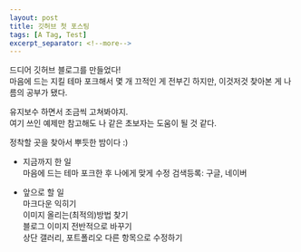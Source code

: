 ```yaml
---
layout: post
title: 깃허브 첫 포스팅
tags: [A Tag, Test]
excerpt_separator: <!--more-->
---
```


드디어 깃허브 블로그를 만들었다!  
마음에 드는 지킬 테마 포크해서 몇 개 끄적인 게 전부긴 하지만, 이것저것 찾아본 게 나름의 공부가 됐다.  

유지보수 하면서 조금씩 고쳐봐야지.  
여기 쓰인 예제만 참고해도 나 같은 초보자는 도움이 될 것 같다.  

정착할 곳을 찾아서 뿌듯한 밤이다 :)

 - 지금까지 한 일  
 마음에 드는 테마 포크한 후 나에게 맞게 수정
 검색등록: 구글, 네이버  
   
 - 앞으로 할 일  
 마크다운 익히기  
 이미지 올리는(최적의)방법 찾기    
 블로그 이미지 전반적으로 바꾸기  
 상단 갤러리, 포트폴리오 다른 항목으로 수정하기

